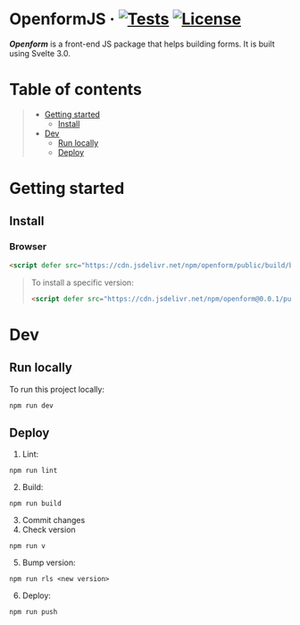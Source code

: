 # OpenformJS &middot; [![Tests](https://travis-ci.org/nicolasdao/openform.svg?branch=master)](https://travis-ci.org/nicolasdao/openform) [![License](https://img.shields.io/badge/License-BSD%203--Clause-blue.svg)](https://opensource.org/licenses/BSD-3-Clause)
__*Openform*__ is a front-end JS package that helps building forms. It is built using Svelte 3.0.

# Table of contents

> * [Getting started](#getting-started)
>	- [Install](#install)
> * [Dev](#dev)
>	- [Run locally](#run-locally)
>	- [Deploy](#deploy)

# Getting started
## Install
### Browser

```html
<script defer src="https://cdn.jsdelivr.net/npm/openform/public/build/bundle.js" />
```

> To install a specific version:
> ```html
> <script defer src="https://cdn.jsdelivr.net/npm/openform@0.0.1/public/build/bundle.js" />
> ```

# Dev
## Run locally
To run this project locally:

```
npm run dev
```

## Deploy

1. Lint:
```
npm run lint
```
2. Build:
```
npm run build
```
3. Commit changes
4. Check version
```
npm run v
```
5. Bump version:
```
npm run rls <new version>
```
6. Deploy:
```
npm run push
```



